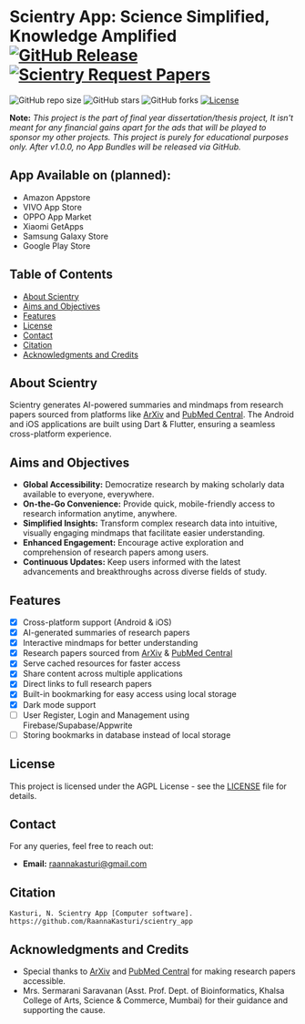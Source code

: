 # Scientry App: Science Simplified, Knowledge Amplified [![GitHub Release](https://img.shields.io/github/v/release/raannakasturi/scientry_app?include_prereleases&sort=date&display_name=release&label=Latest%20Release&color=%23545A92)](https://github.com/RaannaKasturi/scientry_app/releases/tag/0.2.0%2B1) [![Scientry Request Papers](https://github.com/RaannaKasturi/scientry_app/actions/workflows/keep-scientry-alive.yml/badge.svg)](https://github.com/RaannaKasturi/scientry_app/actions/workflows/keep-scientry-alive.yml)

![GitHub repo size](https://img.shields.io/github/repo-size/raannakasturi/scientry)
![GitHub stars](https://img.shields.io/github/stars/raannakasturi/scientry?style=social)
![GitHub forks](https://img.shields.io/github/forks/raannakasturi/scientry?style=social)
[![License](https://img.shields.io/badge/License-BSD_4--Clause-blue.svg)](https://choosealicense.com/licenses/bsd-4-clause/)

**Note:** _This project is the part of final year dissertation/thesis project, It isn't meant for any financial gains apart for the ads that will be played to sponsor my other projects. This project is purely for educational purposes only. After v1.0.0, no App Bundles will be released via GitHub._

## App Available on (planned):

- Amazon Appstore
- VIVO App Store
- OPPO App Market
- Xiaomi GetApps
- Samsung Galaxy Store
- Google Play Store

## Table of Contents

- [About Scientry](#about-scientry)
- [Aims and Objectives](#aims-and-objectives)
- [Features](#features)
- [License](#license)
- [Contact](#contact)
- [Citation](#citation)
- [Acknowledgments and Credits](#acknowledgments-and-credits)

## About Scientry

Scientry generates AI-powered summaries and mindmaps from research papers sourced from platforms like [ArXiv](https://arxiv.org/) and [PubMed Central](https://pmc.ncbi.nlm.nih.gov/). The Android and iOS applications are built using Dart & Flutter, ensuring a seamless cross-platform experience.

## Aims and Objectives

- **Global Accessibility:** Democratize research by making scholarly data available to everyone, everywhere.
- **On-the-Go Convenience:** Provide quick, mobile-friendly access to research information anytime, anywhere.
- **Simplified Insights:** Transform complex research data into intuitive, visually engaging mindmaps that facilitate easier understanding.
- **Enhanced Engagement:** Encourage active exploration and comprehension of research papers among users.
- **Continuous Updates:** Keep users informed with the latest advancements and breakthroughs across diverse fields of study.

## Features

- [x] Cross-platform support (Android & iOS)
- [x] AI-generated summaries of research papers
- [x] Interactive mindmaps for better understanding
- [x] Research papers sourced from [ArXiv](https://arxiv.org/) & [PubMed Central](https://pmc.ncbi.nlm.nih.gov/)
- [x] Serve cached resources for faster access
- [x] Share content across multiple applications
- [x] Direct links to full research papers
- [x] Built-in bookmarking for easy access using local storage
- [x] Dark mode support
- [ ] User Register, Login and Management using Firebase/Supabase/Appwrite
- [ ] Storing bookmarks in database instead of local storage

## License

This project is licensed under the AGPL License - see the [LICENSE](LICENSE) file for details.

## Contact

For any queries, feel free to reach out:

- **Email:** raannakasturi@gmail.com

## Citation

```
Kasturi, N. Scientry App [Computer software]. https://github.com/RaannaKasturi/scientry_app
```

## Acknowledgments and Credits

- Special thanks to [ArXiv](https://arxiv.org/) and [PubMed Central](https://pmc.ncbi.nlm.nih.gov/) for making research papers accessible.
- Mrs. Sermarani Saravanan (Asst. Prof. Dept. of Bioinformatics, Khalsa College of Arts, Science & Commerce, Mumbai) for their guidance and supporting the cause.

